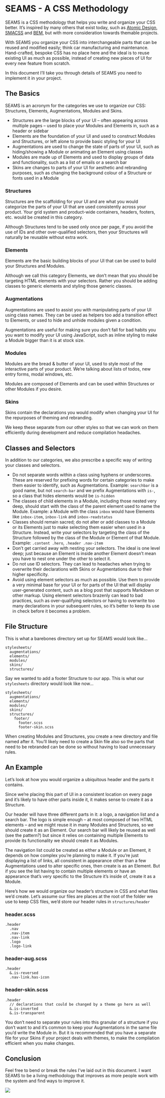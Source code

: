 # SEAMS - A CSS Methodology

SEAMS is a CSS methodology that helps you write and organize your CSS better. It’s inspired by many others that exist today, such as [Atomic Design](http://bradfrostweb.com/blog/post/atomic-web-design/), [SMACSS](http://smacss.com/) and [BEM](http://bem.info/), but with more consideration towards themable projects.

With SEAMS you organize your CSS into interchangeable parts that can be reused and modified easily; think car manufacturing and maintenance. Hand-crafted, bespoke CSS has no place here and the ideal is to reuse existing UI as much as possible, instead of creating new pieces of UI for every new feature from scratch.

In this document I’ll take you through details of SEAMS you need to implement it in your project.

## The Basics

SEAMS is an acronym for the categories we use to organize our CSS: Structures, Elements, Augmentations, Modules and Skins.

- Structures are the large blocks of your UI – often appearing across multiple pages – used to place your Modules and Elements in, such as a header or sidebar
- Elements are the foundation of your UI and used to construct Modules and Structures, or left alone to provide basic styling for your UI
- Augmentations are used to change the state of parts of your UI, such as hiding/showing a Module or animating an Element using classes
- Modules are made up of Elements and used to display groups of data and functionality, such as a list of emails or a search bar
- Skins are changes to parts of your UI for aesthetic and rebranding purposes, such as changing the background colour of a Structure or fonts used in a Module

### Structures

Structures are the scaffolding for your UI and are what you would categorize the parts of your UI that are used consistently across your product. Your grid system and product-wide containers, headers, footers, etc. would be created in this category.

Although Structures tend to be used only once per page, if you avoid the use of IDs and other over-qualified selectors, then your Structures will naturally be reusable without extra work.

### Elements

Elements are the basic building blocks of your UI that can be used to build your Structures and Modules.

Although we call this category Elements, we don’t mean that you should be targeting HTML elements with your selectors. Rather you should be adding classes to generic elements and styling those generic classes.

### Augmentations
Augmentations are used to assist you with manipulating parts of your UI using class names. They can be used as helpers too add a transition effect to Elements, or used to hide and unhide modules given a condition.

Augmentations are useful for making sure you don’t fall for bad habits you you want to modify your UI using JavaScript, such as inline styling to make a Module bigger than it is at stock size.

### Modules
Modules are the bread & butter of your UI, used to style most of the interactive parts of your product. We’re talking about lists of todos, new entry forms, modal windows, etc.

Modules are composed of Elements and can be used within Structures or other Modules if you desire.

### Skins
Skins contain the declarations you would modify when changing your UI for the repurposes of theming and rebranding.

We keep these separate from our other styles so that we can work on them efficiently during development and reduce compilation headaches.

## Classes and Selectors

In addition to our categories, we also prescribe a specific way of writing your classes and selectors.

- Do not separate words within a class using hyphens or underscores. These are reserved for prefixing words for certain categories to make them easier to identify, such as Augmentations. Example: `searchbar` is a good name, but not `search-bar` and we prefix Augmentations with `is-`, so a class that hides elements would be `is-hidden`
- The classes of child elements in a Module, including those nested very deep, should start with the class of the parent element used to name the Module. Example: a Module with the class `inbox` would have Elements like `inbox-item`, `inbox-link` and `inbox-readstatus`
- Classes should remain sacred; do not alter or add classes to a Module or its Elements just to make selecting them easier when used in a Structure. Instead, write your selectors by targeting the class of the Structure followed by the class of the Module or Element of that Module. Example: `.content .hero`, `.header .nav-item`
- Don’t get carried away with nesting your selectors. The ideal is one level deep; just because an Element is inside another Element doesn’t mean you have to nest one under the other to select it.
- Do not use ID selectors. They can lead to headaches when trying to overwrite their declarations with Skins or Augmentations due to their higher specificity.
- Avoid using element selectors as much as possible. Use them to provide a very minimal base for your UI or for parts of the UI that will display user-generated content, such as a blog post that supports Markdown or other markup. Using element selectors brazenly can lead to bad practices, such as over-qualifying selectors or having to overwrite too many declarations in your subsequent rules, so it’s better to keep its use in check before it becomes a problem.

## File Structure

This is what a barebones directory set up for SEAMS would look like…

```
stylesheets/
  augmentations/
  elements/
  modules/
  skins/
  structures/
```

Say we wanted to add a footer Structure to our app. This is what our `stylesheets` directory would look like now…

```
stylesheets/
  augmentations/
  elements/
  modules/
  skins/
  structures/
    footer/
      footer.scss
      footer-skin.scss
```

When creating Modules and Structures, you create a new directory and file named after it. You’ll likely need to create a Skin file also so the parts that need to be rebranded can be done so without having to load unnecessary rules.

## An Example

Let’s look at how you would organize a ubiquitous header and the parts it contains.

Since we’re placing this part of UI in a consistent location on every page and it’s likely to have other parts inside it, it makes sense to create it as a Structure.

Our header will have three different parts in it: a logo, a navigation list and a search bar. The logo is simple enough – at most composed of two HTML elements – and we might reuse it in many Modules and Structures, so we should create it as an Element. Our search bar will likely be reused as well (see the pattern?) but since it relies on containing multiple Elements to provide its functionality we should create it as Modules.

The navigation list could be created as either a Module or an Element, it depends on how complex you’re planning to make it. If you’re just displaying a list of links, all consistent in appearance other than a few Augmentations used to alter specific ones, then create is as an Element. But if you see the list having to contain multiple elements or have an appearance that’s very specific to the Structure it’s inside of, create it as a Module.

Here’s how we would organize our header’s structure in CSS and what files we’d create. Let’s assume our files are places at the root of the folder we use to keep CSS files, we’d store our header rules in `structures/header`

### header.scss
```
.header
  .nav
  .nav-item
  .nav-link
  .logo
  .logo-link
```

### header-aug.scss
```
.header
  &.is-reversed
  .nav-link.has-icon
```

### header-skin.scss
```
.header
  // declarations that could be changed by a theme go here as well
  &.is-inverted
  &.is-transparent
```

You don’t need to separate your rules into this granular of a structure if you don’t want to and it’s common to keep your Augmentations in the same file you’d write the Module in. But it is recommended that you have a separate file for your Skins if your project deals with themes, to make the compilation efficient when you make changes.

## Conclusion

Feel free to bend or break the rules I’ve laid out in this document. I want SEAMS to be a living methodology that improves as more people work with the system and find ways to improve it.

![](https://draftin.com:443/images/8084?token=RYifUelFT7lBGvYXg7HjL5fUVmJ5Eg6HBpVVbWoix73VHPQwCQUPPwM-yf8c7J9xStna9zFlAbkhS-lHWHSSUIg) 
